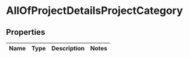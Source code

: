 # AllOfProjectDetailsProjectCategory

## Properties
Name | Type | Description | Notes
------------ | ------------- | ------------- | -------------
